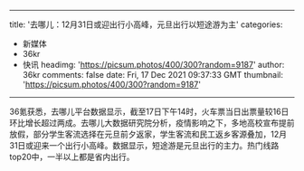 
---
title: '去哪儿：12月31日或迎出行小高峰，元旦出行以短途游为主'
categories: 
 - 新媒体
 - 36kr
 - 快讯
headimg: 'https://picsum.photos/400/300?random=9187'
author: 36kr
comments: false
date: Fri, 17 Dec 2021 09:37:33 GMT
thumbnail: 'https://picsum.photos/400/300?random=9187'
---

<div>   
36氪获悉，去哪儿平台数据显示，截至17日下午14时，火车票当日出票量较16日环比增长超过两成。去哪儿大数据研究院分析，疫情影响之下，多地高校宣布提前放假，部分学生客流选择在元旦前夕返家，学生客流和民工返乡客源叠加，12月31日或迎来一个出行小高峰。数据显示，短途游是元旦出行的主力。热门线路top20中，一半以上都是省内出行。  
</div>
            